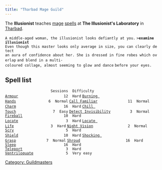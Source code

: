 ```yaml
---
title: "Tharbad Mage Guild"
---
```


The **Illusionist** teaches [mage](mage "wikilink")
[spells](spell "wikilink") at **The Illusionist's Laboratory** in
[Tharbad](Tharbad "wikilink").

`A middle-aged woman, the illusionist looks defiantly at you.`
`>`**`examine illusionist`**
`Even though this master looks only average in size, you can clearly detect`
`an aura of confidence about her. She is dressed in fine robes which overlap`
`and blend in a multi-coloured collage, almost seeming to glow and dance`
`before your eyes.`

## Spell list

`                     Sessions  Difficulty`
[`Armour`](Armour "wikilink")`                     12  Hard`
[`Burning Hands`](Burning_Hands "wikilink")`               6  Normal`
[`Call Familiar`](Call_Familiar "wikilink")`              11  Normal`
[`Charm`](Charm "wikilink")`                      16  Hard`
[`Chill Touch`](Chill_Touch "wikilink")`                 7  Easy`
[`Detect Invisibility`](Detect_Invisibility "wikilink")`         3  Normal`
[`Fireball`](Fireball "wikilink")`                   10  Hard`
[`Locate`](Locate "wikilink")`                      3  Hard`
[`Locate Life`](Locate_Life "wikilink")`                 3  Hard`
[`Night Vision`](Night_Vision "wikilink")`                2  Normal`
[`Scry`](Scry "wikilink")`                        5  Hard`
[`Shield`](Shield "wikilink")`                     10  Hard`
[`Shocking Grasp`](Shocking_Grasp "wikilink")`              7  Normal`
[`Shroud`](Shroud "wikilink")`                     16  Hard`
[`Sleep`](Sleep "wikilink")`                      16  Hard`
[`Teleport`](Teleport "wikilink")`                    3  Hard`
[`Ventriloquate`](Ventriloquate "wikilink")`               5  Very easy`

[Category: Guildmasters](Category:_Guildmasters "wikilink")